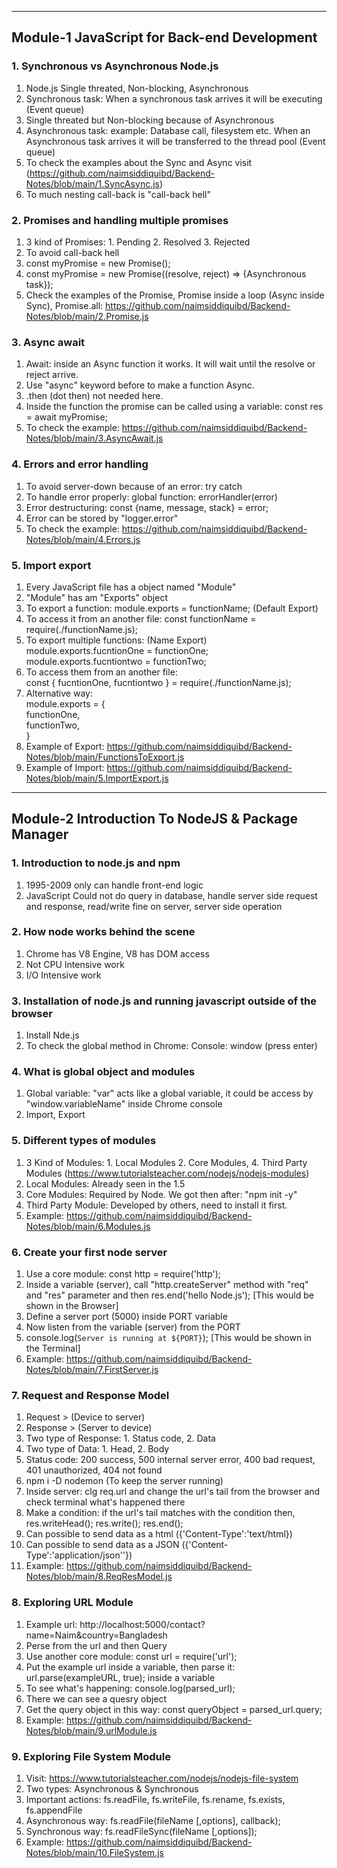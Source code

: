 ----------------------------------
Module-1 JavaScript for Back-end Development
----------------------------------
### 1. Synchronous vs Asynchronous Node.js
1. Node.js Single threated, Non-blocking, Asynchronous
2. Synchronous task: When a synchronous task arrives it will be executing (Event queue)
3. Single threated but Non-blocking because of Asynchronous
4. Asynchronous task: example: Database call, filesystem etc. When an Asynchronous task arrives it will be transferred to the thread pool (Event queue)
5. To check the examples about the Sync and Async visit (https://github.com/naimsiddiquibd/Backend-Notes/blob/main/1.SyncAsync.js)
6. To much nesting call-back is "call-back hell"

### 2. Promises and handling multiple promises
1. 3 kind of Promises: 1. Pending 2. Resolved 3. Rejected
2. To avoid call-back hell
3. const myPromise = new Promise();
4. const myPromise = new Promise((resolve, reject) => {Asynchronous task});
5. Check the examples of the Promise, Promise inside a loop (Async inside Sync), Promise.all: https://github.com/naimsiddiquibd/Backend-Notes/blob/main/2.Promise.js

### 3. Async await
1. Await: inside an Async function it works. It will wait until the resolve or reject arrive.
2. Use "async" keyword before to make a function Async.
3. .then (dot then) not needed here.
4. Inside the function the promise can be called using a variable: const res = await myPromise;
5. To check the example: https://github.com/naimsiddiquibd/Backend-Notes/blob/main/3.AsyncAwait.js

### 4. Errors and error handling
1. To avoid server-down because of an error: try catch
2. To handle error properly: global function: errorHandler(error)
3. Error destructuring: const {name, message, stack} = error;
4. Error can be stored by "logger.error"
5. To check the example: https://github.com/naimsiddiquibd/Backend-Notes/blob/main/4.Errors.js

### 5. Import export
1. Every JavaScript file has a object named "Module"
2. "Module" has am "Exports" object
3. To export a function: module.exports = functionName; (Default Export)
4. To access it from an another file: const functionName = require(./functionName.js);
5. To export multiple functions: (Name Export)
module.exports.fucntionOne = functionOne;<br>
module.exports.fucntiontwo = functionTwo;
6. To access them from an another file:<br>
const { fucntionOne, fucntiontwo } = require(./functionName.js);
7. Alternative way:<br>
module.exports = {<br>
    functionOne,<br>
    functionTwo,<br>
}
8. Example of Export: https://github.com/naimsiddiquibd/Backend-Notes/blob/main/FunctionsToExport.js
9. Example of Import: https://github.com/naimsiddiquibd/Backend-Notes/blob/main/5.ImportExport.js

----------------------------------
Module-2 Introduction To NodeJS & Package Manager
----------------------------------
### 1. Introduction to node.js and npm
1. 1995-2009 only can handle front-end logic
2. JavaScript Could not do query in database, handle server side request and response, read/write fine on server, server side operation

### 2. How node works behind the scene
1. Chrome has V8 Engine, V8 has DOM access
2. Not CPU Intensive work
3. I/O Intensive work

### 3. Installation of node.js and running javascript outside of the browser
1. Install Nde.js
2. To check the global method in Chrome: Console: window (press enter)

### 4. What is global object and modules
1. Global variable: "var" acts like a global variable, it could be access by "window.variableName" inside Chrome console
2. Import, Export

### 5. Different types of modules
1. 3 Kind of Modules: 1. Local Modules 2. Core Modules, 4. Third Party Modules (https://www.tutorialsteacher.com/nodejs/nodejs-modules)
2. Local Modules: Already seen in the 1.5
3. Core Modules: Required by Node. We got then after: "npm init -y"
4. Third Party Module: Developed by others, need to install it first.
5. Example: https://github.com/naimsiddiquibd/Backend-Notes/blob/main/6.Modules.js

### 6. Create your first node server
1. Use a core module: const http = require('http');
2. Inside a variable (server), call "http.createServer" method with "req" and "res" parameter and then res.end('hello Node.js'); [This would be shown in the Browser]
3. Define a server port (5000) inside PORT variable
4. Now listen from the variable (server) from the PORT
5. console.log(`Server is running at ${PORT}`); [This would be shown in the Terminal]
6. Example: https://github.com/naimsiddiquibd/Backend-Notes/blob/main/7.FirstServer.js

### 7. Request and Response Model
1. Request > (Device to server)
2. Response > (Server to device)
3. Two type of Response: 1. Status code, 2. Data
4. Two type of Data: 1. Head, 2. Body
5. Status code: 200 success, 500 internal server error, 400 bad request, 401 unauthorized, 404 not found
6. npm i -D nodemon (To keep the server running)
7. Inside server: clg req.url and change the url's tail from the browser and check terminal what's happened there
8. Make a condition: if the url's tail matches with the condition then, res.writeHead(); res.write(); res.end();
9. Can possible to send data as a html ({'Content-Type':'text/html})
10. Can possible to send data as a JSON ({'Content-Type':'application/json''})
11. Example: https://github.com/naimsiddiquibd/Backend-Notes/blob/main/8.ReqResModel.js

### 8. Exploring URL Module
1. Example url: http://localhost:5000/contact?name=Naim&country=Bangladesh
2. Perse from the url and then Query
3. Use another core module: const url = require('url');
4. Put the example url inside a variable, then parse it: url.parse(exampleURL, true); inside a variable
5. To see what's happening: console.log(parsed_url);
6. There we can see a quesry object
7. Get the query object in this way: const queryObject = parsed_url.query;
8. Example: https://github.com/naimsiddiquibd/Backend-Notes/blob/main/9.urlModule.js

### 9. Exploring File System Module
1. Visit: https://www.tutorialsteacher.com/nodejs/nodejs-file-system
2. Two types: Asynchronous & Synchronous
3. Important actions: fs.readFile, fs.writeFile, fs.rename, fs.exists, fs.appendFile
4. Asynchronous way: fs.readFile(fileName [,options], callback);
5. Synchronous way: fs.readFileSync(fileName [,options]);
6. Example: https://github.com/naimsiddiquibd/Backend-Notes/blob/main/10.FileSystem.js